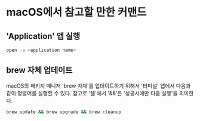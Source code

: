 # macOS에서 참고할 만한 커맨드

## 'Application' 앱 실행

```bash
open -a <application name>
```

## brew 자체 업데이트

macOS의 패키지 매니저 'brew 자체'를 업데이트하기 위해서 '터미널' 앱에서 다음과 같이 명령어를 실행할 수 있다.
참고로 '쉘'에서 '&&'은 '성공시에만 다음 실행'을 의미한다.

```bash
brew update && brew upgrade && brew cleanup
```
